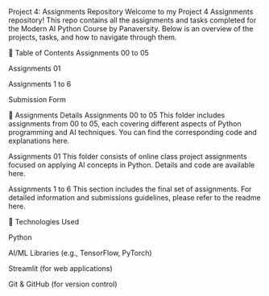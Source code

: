 Project 4: Assignments Repository
Welcome to my Project 4 Assignments repository! This repo contains all the assignments and tasks completed for the Modern AI Python Course by Panaversity. Below is an overview of the projects, tasks, and how to navigate through them.

📂 Table of Contents
Assignments 00 to 05

Assignments 01

Assignments 1 to 6

Submission Form

📝 Assignments Details
Assignments 00 to 05
This folder includes assignments from 00 to 05, each covering different aspects of Python programming and AI techniques. You can find the corresponding code and explanations here.

Assignments 01
This folder consists of online class project assignments focused on applying AI concepts in Python. Details and code are available here.

Assignments 1 to 6
This section includes the final set of assignments. For detailed information and submissions guidelines, please refer to the readme here.

🔧 Technologies Used

Python

AI/ML Libraries (e.g., TensorFlow, PyTorch)

Streamlit (for web applications)

Git & GitHub (for version control)
